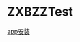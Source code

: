 # ZXBZZTest

[app安装](itms-services://?action=download-manifest&url=https://raw.githubusercontent.com/xianbodianzou/ZXBZZTest/develop/ipa/manifest.plist)
